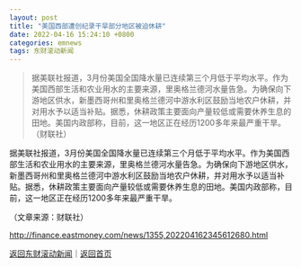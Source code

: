 ```yaml
---
layout: post
title: "美国西部遭创纪录干旱部分地区被迫休耕"
date: 2022-04-16 15:24:10 +0800
categories: emnews
tags: 东财滚动新闻
---
```

> 据美联社报道，3月份美国全国降水量已连续第三个月低于平均水平。作为美国西部生活和农业用水的主要来源，里奥格兰德河水量告急。为确保向下游地区供水，新墨西哥州和里奥格兰德河中游水利区鼓励当地农户休耕，并对用水予以适当补贴。据悉，休耕政策主要面向产量较低或需要休养生息的田地。美国内政部称，目前，这一地区正在经历1200多年来最严重干旱。（财联社）

<p>据美联社报道，3月份美国全国降水量已连续第三个月低于平均水平。作为美国西部生活和农业用水的主要来源，里奥格兰德河水量告急。为确保向下游地区供水，新墨西哥州和里奥格兰德河中游水利区鼓励当地农户休耕，并对用水予以适当补贴。据悉，休耕政策主要面向产量较低或需要休养生息的田地。美国内政部称，目前，这一地区正在经历1200多年来最严重干旱。</p><p class="em_media">（文章来源：财联社）</p>

<http://finance.eastmoney.com/news/1355,202204162345612680.html>

[返回东财滚动新闻](//finews.withounder.com/emnews/)｜[返回首页](//finews.withounder.com/)
